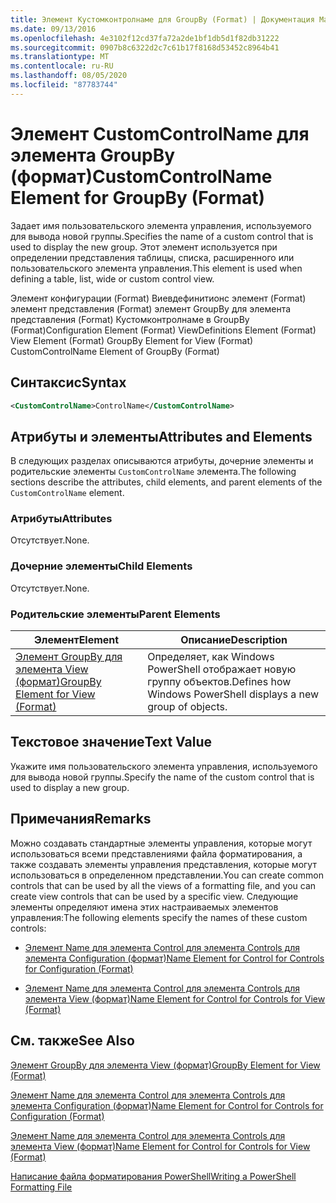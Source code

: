 ```yaml
---
title: Элемент Кустомконтролнаме для GroupBy (Format) | Документация Майкрософт
ms.date: 09/13/2016
ms.openlocfilehash: 4e3102f12cd37fa72a2de1bf1db5d1f82db31222
ms.sourcegitcommit: 0907b8c6322d2c7c61b17f8168d53452c8964b41
ms.translationtype: MT
ms.contentlocale: ru-RU
ms.lasthandoff: 08/05/2020
ms.locfileid: "87783744"
---
```

# <a name="customcontrolname-element-for-groupby-format"></a><span data-ttu-id="88f8f-102">Элемент CustomControlName для элемента GroupBy (формат)</span><span class="sxs-lookup"><span data-stu-id="88f8f-102">CustomControlName Element for GroupBy (Format)</span></span>

<span data-ttu-id="88f8f-103">Задает имя пользовательского элемента управления, используемого для вывода новой группы.</span><span class="sxs-lookup"><span data-stu-id="88f8f-103">Specifies the name of a custom control that is used to display the new group.</span></span> <span data-ttu-id="88f8f-104">Этот элемент используется при определении представления таблицы, списка, расширенного или пользовательского элемента управления.</span><span class="sxs-lookup"><span data-stu-id="88f8f-104">This element is used when defining a table, list, wide or custom control view.</span></span>

<span data-ttu-id="88f8f-105">Элемент конфигурации (Format) Виевдефинитионс элемент (Format) элемент представления (Format) элемент GroupBy для элемента представления (Format) Кустомконтролнаме в GroupBy (Format)</span><span class="sxs-lookup"><span data-stu-id="88f8f-105">Configuration Element (Format) ViewDefinitions Element (Format) View Element (Format) GroupBy Element for View (Format) CustomControlName Element of GroupBy (Format)</span></span>

## <a name="syntax"></a><span data-ttu-id="88f8f-106">Синтаксис</span><span class="sxs-lookup"><span data-stu-id="88f8f-106">Syntax</span></span>

```xml
<CustomControlName>ControlName</CustomControlName>
```

## <a name="attributes-and-elements"></a><span data-ttu-id="88f8f-107">Атрибуты и элементы</span><span class="sxs-lookup"><span data-stu-id="88f8f-107">Attributes and Elements</span></span>

<span data-ttu-id="88f8f-108">В следующих разделах описываются атрибуты, дочерние элементы и родительские элементы `CustomControlName` элемента.</span><span class="sxs-lookup"><span data-stu-id="88f8f-108">The following sections describe the attributes, child elements, and parent elements of the `CustomControlName` element.</span></span>

### <a name="attributes"></a><span data-ttu-id="88f8f-109">Атрибуты</span><span class="sxs-lookup"><span data-stu-id="88f8f-109">Attributes</span></span>

<span data-ttu-id="88f8f-110">Отсутствует.</span><span class="sxs-lookup"><span data-stu-id="88f8f-110">None.</span></span>

### <a name="child-elements"></a><span data-ttu-id="88f8f-111">Дочерние элементы</span><span class="sxs-lookup"><span data-stu-id="88f8f-111">Child Elements</span></span>

<span data-ttu-id="88f8f-112">Отсутствует.</span><span class="sxs-lookup"><span data-stu-id="88f8f-112">None.</span></span>

### <a name="parent-elements"></a><span data-ttu-id="88f8f-113">Родительские элементы</span><span class="sxs-lookup"><span data-stu-id="88f8f-113">Parent Elements</span></span>

|<span data-ttu-id="88f8f-114">Элемент</span><span class="sxs-lookup"><span data-stu-id="88f8f-114">Element</span></span>|<span data-ttu-id="88f8f-115">Описание</span><span class="sxs-lookup"><span data-stu-id="88f8f-115">Description</span></span>|
|-------------|-----------------|
|[<span data-ttu-id="88f8f-116">Элемент GroupBy для элемента View (формат)</span><span class="sxs-lookup"><span data-stu-id="88f8f-116">GroupBy Element for View (Format)</span></span>](./groupby-element-for-view-format.md)|<span data-ttu-id="88f8f-117">Определяет, как Windows PowerShell отображает новую группу объектов.</span><span class="sxs-lookup"><span data-stu-id="88f8f-117">Defines how Windows PowerShell displays a new group of objects.</span></span>|

## <a name="text-value"></a><span data-ttu-id="88f8f-118">Текстовое значение</span><span class="sxs-lookup"><span data-stu-id="88f8f-118">Text Value</span></span>

<span data-ttu-id="88f8f-119">Укажите имя пользовательского элемента управления, используемого для вывода новой группы.</span><span class="sxs-lookup"><span data-stu-id="88f8f-119">Specify the name of the custom control that is used to display a new group.</span></span>

## <a name="remarks"></a><span data-ttu-id="88f8f-120">Примечания</span><span class="sxs-lookup"><span data-stu-id="88f8f-120">Remarks</span></span>

<span data-ttu-id="88f8f-121">Можно создавать стандартные элементы управления, которые могут использоваться всеми представлениями файла форматирования, а также создавать элементы управления представления, которые могут использоваться в определенном представлении.</span><span class="sxs-lookup"><span data-stu-id="88f8f-121">You can create common controls that can be used by all the views of a formatting file, and you can create view controls that can be used by a specific view.</span></span> <span data-ttu-id="88f8f-122">Следующие элементы определяют имена этих настраиваемых элементов управления:</span><span class="sxs-lookup"><span data-stu-id="88f8f-122">The following elements specify the names of these custom controls:</span></span>

- [<span data-ttu-id="88f8f-123">Элемент Name для элемента Control для элемента Controls для элемента Configuration (формат)</span><span class="sxs-lookup"><span data-stu-id="88f8f-123">Name Element for Control for Controls for Configuration (Format)</span></span>](./name-element-for-control-for-controls-for-configuration-format.md)

- [<span data-ttu-id="88f8f-124">Элемент Name для элемента Control для элемента Controls для элемента View (формат)</span><span class="sxs-lookup"><span data-stu-id="88f8f-124">Name Element for Control for Controls for View (Format)</span></span>](./name-element-for-control-for-controls-for-view-format.md)

## <a name="see-also"></a><span data-ttu-id="88f8f-125">См. также</span><span class="sxs-lookup"><span data-stu-id="88f8f-125">See Also</span></span>

[<span data-ttu-id="88f8f-126">Элемент GroupBy для элемента View (формат)</span><span class="sxs-lookup"><span data-stu-id="88f8f-126">GroupBy Element for View (Format)</span></span>](./groupby-element-for-view-format.md)

[<span data-ttu-id="88f8f-127">Элемент Name для элемента Control для элемента Controls для элемента Configuration (формат)</span><span class="sxs-lookup"><span data-stu-id="88f8f-127">Name Element for Control for Controls for Configuration (Format)</span></span>](./name-element-for-control-for-controls-for-configuration-format.md)

[<span data-ttu-id="88f8f-128">Элемент Name для элемента Control для элемента Controls для элемента View (формат)</span><span class="sxs-lookup"><span data-stu-id="88f8f-128">Name Element for Control for Controls for View (Format)</span></span>](./name-element-for-control-for-controls-for-view-format.md)

[<span data-ttu-id="88f8f-129">Написание файла форматирования PowerShell</span><span class="sxs-lookup"><span data-stu-id="88f8f-129">Writing a PowerShell Formatting File</span></span>](./writing-a-powershell-formatting-file.md)
